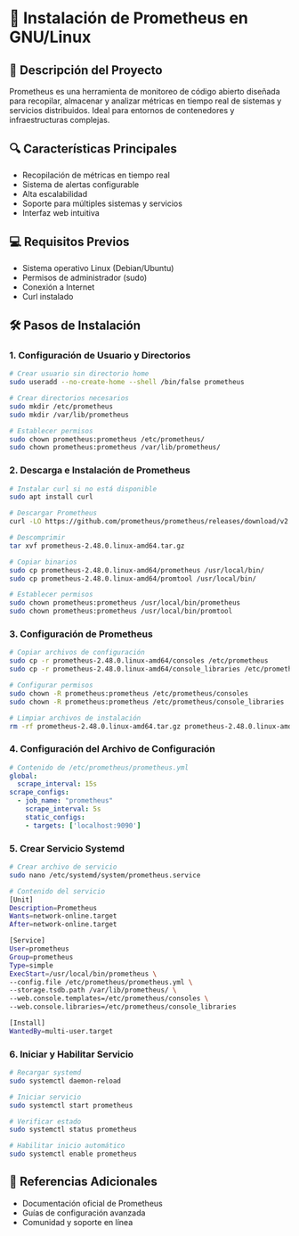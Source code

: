 # 🚀 Instalación de Prometheus en GNU/Linux

## 📝 Descripción del Proyecto

Prometheus es una herramienta de monitoreo de código abierto diseñada para recopilar, almacenar y analizar métricas en tiempo real de sistemas y servicios distribuidos. Ideal para entornos de contenedores y infraestructuras complejas.

## 🔍 Características Principales

- Recopilación de métricas en tiempo real
- Sistema de alertas configurable
- Alta escalabilidad
- Soporte para múltiples sistemas y servicios
- Interfaz web intuitiva

## 💻 Requisitos Previos

- Sistema operativo Linux (Debian/Ubuntu)
- Permisos de administrador (sudo)
- Conexión a Internet
- Curl instalado

## 🛠️ Pasos de Instalación

### 1. Configuración de Usuario y Directorios

```bash
# Crear usuario sin directorio home
sudo useradd --no-create-home --shell /bin/false prometheus

# Crear directorios necesarios
sudo mkdir /etc/prometheus
sudo mkdir /var/lib/prometheus

# Establecer permisos
sudo chown prometheus:prometheus /etc/prometheus/
sudo chown prometheus:prometheus /var/lib/prometheus/
```

### 2. Descarga e Instalación de Prometheus

```bash
# Instalar curl si no está disponible
sudo apt install curl

# Descargar Prometheus
curl -LO https://github.com/prometheus/prometheus/releases/download/v2.48.0/prometheus-2.48.0.linux-amd64.tar.gz

# Descomprimir
tar xvf prometheus-2.48.0.linux-amd64.tar.gz

# Copiar binarios
sudo cp prometheus-2.48.0.linux-amd64/prometheus /usr/local/bin/
sudo cp prometheus-2.48.0.linux-amd64/promtool /usr/local/bin/

# Establecer permisos
sudo chown prometheus:prometheus /usr/local/bin/prometheus
sudo chown prometheus:prometheus /usr/local/bin/promtool
```

### 3. Configuración de Prometheus

```bash
# Copiar archivos de configuración
sudo cp -r prometheus-2.48.0.linux-amd64/consoles /etc/prometheus
sudo cp -r prometheus-2.48.0.linux-amd64/console_libraries /etc/prometheus

# Configurar permisos
sudo chown -R prometheus:prometheus /etc/prometheus/consoles
sudo chown -R prometheus:prometheus /etc/prometheus/console_libraries

# Limpiar archivos de instalación
rm -rf prometheus-2.48.0.linux-amd64.tar.gz prometheus-2.48.0.linux-amd64
```

### 4. Configuración del Archivo de Configuración

```yaml
# Contenido de /etc/prometheus/prometheus.yml
global:
  scrape_interval: 15s
scrape_configs:
  - job_name: "prometheus"
    scrape_interval: 5s
    static_configs:
    - targets: ['localhost:9090']
```

### 5. Crear Servicio Systemd

```bash
# Crear archivo de servicio
sudo nano /etc/systemd/system/prometheus.service

# Contenido del servicio
[Unit]
Description=Prometheus
Wants=network-online.target
After=network-online.target

[Service]
User=prometheus
Group=prometheus
Type=simple
ExecStart=/usr/local/bin/prometheus \
--config.file /etc/prometheus/prometheus.yml \
--storage.tsdb.path /var/lib/prometheus/ \
--web.console.templates=/etc/prometheus/consoles \
--web.console.libraries=/etc/prometheus/console_libraries

[Install]
WantedBy=multi-user.target
```

### 6. Iniciar y Habilitar Servicio

```bash
# Recargar systemd
sudo systemctl daemon-reload

# Iniciar servicio
sudo systemctl start prometheus

# Verificar estado
sudo systemctl status prometheus

# Habilitar inicio automático
sudo systemctl enable prometheus
```

## 🔗 Referencias Adicionales

- Documentación oficial de Prometheus
- Guías de configuración avanzada
- Comunidad y soporte en línea